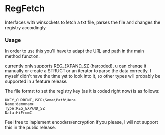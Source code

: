 # RegFetch
Interfaces with winsockets to fetch a txt file, parses the file and changes the registry accordingly

### Usage
In order to use this you'll have to adapt the URL and path in the main method function. 

currently only supports REG_EXPAND_SZ (harcoded), u can change it manually or create a STRUCT or an iterator to parse the data correctly. 
I myself didn't have the time yet to look into it, so other types will probably be supported in a feature release. 

The file format to set the registry key (as it is coded right now) is as follows:

```
HKEY_CURRENT_USER\Some\Path\Here
Name:demoname
Type:REG_EXPAND_SZ
Data:HiFromC
```

Feel free to implement encoders/encryption if you please, I will not support this in the public release. 

